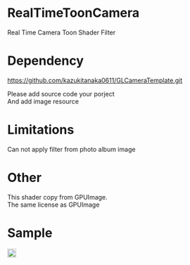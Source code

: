 RealTimeToonCamera
==================

Real Time Camera Toon Shader Filter 

Dependency
==================
https://github.com/kazukitanaka0611/GLCameraTemplate.git  

Please add source code your porject  
And add image resource

Limitations
==================  
Can not apply filter from photo album image  

Other
================== 
This shader copy from GPUImage.  
The same license as GPUImage 

Sample
==================  
<img width="20" height="20" src="https://github.com/kazukitanaka0611/RealTimeToonCamera/blob/master/RealTimeToonCamera/Resources/Images/sample/sample_portlate.JPG">

 [image]: https://github.com/kazukitanaka0611/RealTimeToonCamera/blob/master/RealTimeToonCamera/Resources/Images/sample/sample_landscape.JPG  
